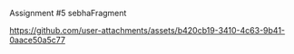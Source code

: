 Assignment #5 sebhaFragment

https://github.com/user-attachments/assets/b420cb19-3410-4c63-9b41-0aace50a5c77

